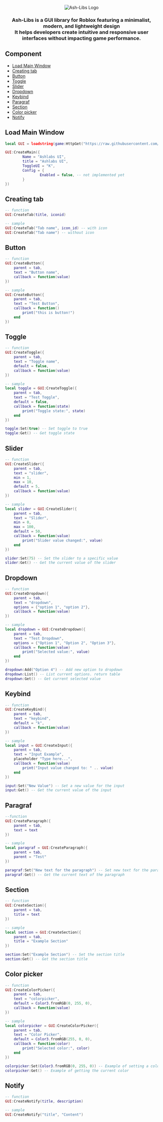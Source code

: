 <p align="center">
    <img src="./assets/image.png" alt="Ash-Libs Logo" />
</p>

<h3 align="center">
    Ash-Libs is a GUI library for Roblox featuring a minimalist, modern, and lightweight design<br> It helps developers create intuitive and responsive user interfaces without impacting game performance.
</h3>

## Component
- [Load Main Window](#load-main-window)
- [Creating tab](#creating-tab)
- [Button](#button)
- [Toggle](#toggle)
- [Slider](#slider)
- [Dropdown](#dropdown)
- [Keybind](#keybind)
- [Paragraf](#paragraf)
- [Section](#section)
- [Color picker](#color-picker)
- [Notify](#notify)

## Load Main Window
```lua
local GUI = loadstring(game:HttpGet("https://raw.githubusercontent.com/BloodLetters/Ash-Libs/refs/heads/main/source.lua"))()

GUI:CreateMain({
        Name = "Ashlabs UI",
        title = "Ashlabs UI",
        ToggleUI = "K",
        Config = {
                Enabled = false, -- not implemented yet
        }
})
```

## Creating tab
```lua
-- function
GUI:CreateTab(title, iconid)

-- sample
GUI:CreateTab("Tab name", icon_id) -- with icon
GUI:CreateTab("Tab name") -- without icon
```

## Button
```lua
-- function
GUI:CreateButton({
    parent = tab, 
    text = "Button name", 
    callback = function(value)
})

-- sample
GUI:CreateButton({
    parent = tab, 
    text = "Test Button", 
    callback = function()
        print("this is button!")
    end
})
```

## Toggle
```lua
-- function
GUI:CreateToggle({
    parent = tab, 
    text = "Toggle name", 
    default = false, 
    callback = function(value)
})

-- sample
local toggle = GUI:CreateToggle({
    parent = tab, 
    text = "Test Toggle", 
    default = false, 
    callback = function(state)
        print("Toggle state:", state)
    end
})

toggle:Set(true) -- Set toggle to true
toggle:Get() -- Get toggle state
```

## Slider
```lua
-- function
GUI:CreateSlider({
    parent = tab, 
    text = "slider", 
    min = 1, 
    max = 10, 
    default = 5, 
    callback = function(value)
})

-- sample
local slider = GUI:CreateSlider({
    parent = tab, 
    text = "Slider", 
    min = 0, 
    max = 100, 
    default = 50, 
    callback = function(value)
        print("Slider value changed:", value)
    end
})

slider:Set(75) -- Set the slider to a specific value
slider:Get() -- Get the current value of the slider
```

## Dropdown
```lua
-- function
GUI:CreateDropdown({
    parent = tab, 
    text = "dropdown", 
    options = {"option 1", "option 2"}, 
    callback = function(value)
})

-- sample
local dropdown = GUI:CreateDropdown({
    parent = tab, 
    text = "Test Dropdown", 
    options = {"Option 1", "Option 2", "Option 3"}, 
    callback = function(value)
        print("Selected value:", value)
    end
})

dropdown:Add("Option 4") -- Add new option to dropdown
dropdown:List() -- List current options. return table
dropdown:Get() -- Get current selected value
```

## Keybind
```lua
-- function
GUI:CreateKeyBind({
    parent = tab, 
    text = "keybind", 
    default = "k", 
    callback = function(value)
})

-- sample
local input = GUI:CreateInput({
    parent = tab, 
    text = "Input Example", 
    placeholder "Type here...", 
    callback = function(value)
        print("Input value changed to: " .. value)
    end
})

input:Set("New Value") -- Set a new value for the input
input:Get() -- Get the current value of the input
```

## Paragraf
```lua
--function
GUI:CreateParagraph({
    parent = tab, 
    text = text
})

-- sample
local paragraf = GUI:CreateParagraph({
    parent = tab, 
    parent = "Test"
})

paragraf:Set("New text for the paragraph") -- Set new text for the paragraph
paragraf:Get() -- Get the current text of the paragraph
```

## Section
```lua
-- function
GUI:CreateSection({
    parent = tab, 
    title = text
})

-- sample
local section = GUI:CreateSection({
    parent = tab, 
    title = "Example Section"
})

section:Set("Example Section") -- Set the section title
section:Get() -- Get the section title
```

## Color picker
```lua
-- function
GUI:CreateColorPicker({
    parent = tab, 
    text = "colorpicker", 
    default = Color3.fromRGB(0, 255, 0), 
    callback = function(value)
})

-- sample
local colorpicker = GUI:CreateColorPicker({
    parent = tab, 
    text = "Color Picker", 
    default = Color3.fromRGB(255, 0, 0), 
    callback = function(color)
        print("Selected color:", color)
    end
})

colorpicker:Set(Color3.fromRGB(0, 255, 0)) -- Example of setting a color
colorpicker:Get() -- Example of getting the current color
```

## Notify
```lua
-- function
GUI:CreateNotify(title, description)

-- sample
GUI:CreateNotify("title", "Content")
```